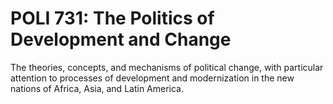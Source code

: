 # POLI 731: The Politics of Development and Change

The theories, concepts, and mechanisms of political change, with particular attention to processes of development and modernization in the new nations of Africa, Asia, and Latin America.